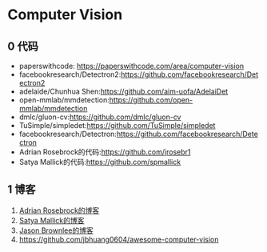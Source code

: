 # Computer Vision

## 0 代码

- paperswithcode: <https://paperswithcode.com/area/computer-vision>
- facebookresearch/Detectron2:https://github.com/facebookresearch/Detectron2<br>
- adelaide/Chunhua Shen:https://github.com/aim-uofa/AdelaiDet<br>
- open-mmlab/mmdetection:https://github.com/open-mmlab/mmdetection<br>
- dmlc/gluon-cv:https://github.com/dmlc/gluon-cv<br>
- TuSimple/simpledet:https://github.com/TuSimple/simpledet<br>
- facebookresearch/Detectron:https://github.com/facebookresearch/Detectron<br>
- Adrian Rosebrock的代码:https://github.com/jrosebr1<br>
- Satya Mallick的代码:https://github.com/spmallick<br>

## 1 博客

1. [Adrian Rosebrock的博客](https://www.pyimagesearch.com/)
2. [Satya Mallick的博客](https://www.learnopencv.com/)
3. [Jason Brownlee的博客](https://machinelearningmastery.com/)
4. https://github.com/jbhuang0604/awesome-computer-vision



